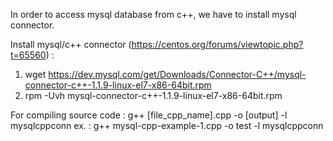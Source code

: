 In order to access mysql database from c++, we have to install mysql connector.

Install mysql/c++ connector (https://centos.org/forums/viewtopic.php?t=65560) :
1. wget https://dev.mysql.com/get/Downloads/Connector-C++/mysql-connector-c++-1.1.9-linux-el7-x86-64bit.rpm
2. rpm -Uvh mysql-connector-c++-1.1.9-linux-el7-x86-64bit.rpm

For compiling source code :
g++ [file_cpp_name].cpp -o [output] -l mysqlcppconn
ex. : g++ mysql-cpp-example-1.cpp -o test -l mysqlcppconn
